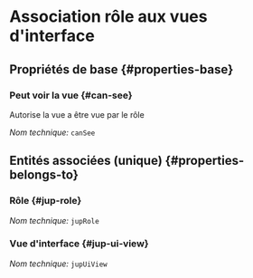 # Association rôle aux vues d'interface
<!--- THIS FILE IS GENERATED PLEASE DO NOT EDIT IT DIRECTLY --->



## Propriétés de base {#properties-base}

### Peut voir la vue {#can-see}

Autorise la vue a être vue par le rôle

*Nom technique:* ```canSee```


## Entités associées (unique) {#properties-belongs-to}

### Rôle {#jup-role}



*Nom technique:* ```jupRole```

### Vue d'interface {#jup-ui-view}



*Nom technique:* ```jupUiView```





